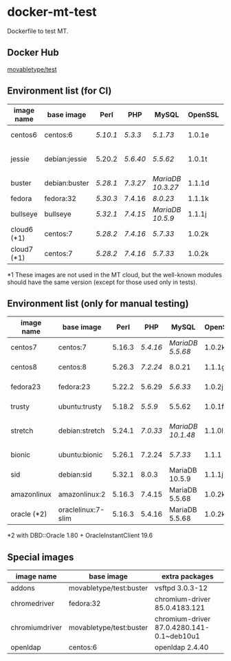 # docker-mt-test
Dockerfile to test MT.

## Docker Hub

[movabletype/test](https://hub.docker.com/r/movabletype/test)

## Environment list (for CI)

|image name|base image|Perl|PHP|MySQL|OpenSSL|End of Life|
|-|-|-|-|-|-|-|
|centos6|centos:6|*5.10.1*|*5.3.3*|*5.1.73*|1.0.1e|2020-11|
|jessie|debian:jessie|5.20.2|*5.6.40*|*5.5.62*|1.0.1t|2020-06 (LTS)|
|buster|debian:buster|*5.28.1*|*7.3.27*|*MariaDB 10.3.27*|1.1.1d|2022-01|
|fedora|fedora:32|*5.30.3*|7.4.16|*8.0.23*|1.1.1k|-|
|bullseye|bullseye|*5.32.1*|*7.4.15*|*MariaDB 10.5.9*|1.1.1j|-|
|cloud6 (\*1)|centos:7|*5.28.2*|*7.4.16*|*5.7.33*|1.0.2k|-|
|cloud7 (\*1)|centos:7|*5.28.2*|*7.4.16*|*5.7.33*|1.0.2k|-|

\*1 These images are not used in the MT cloud, but the well-known modules should have the same version (except for those used only in tests).

## Environment list (only for manual testing)

|image name|base image|Perl|PHP|MySQL|OpenSSL|End of Life|
|-|-|-|-|-|-|-|
|centos7|centos:7|5.16.3|*5.4.16*|*MariaDB 5.5.68*|1.0.2k|2024-06|
|centos8|centos:8|5.26.3|*7.2.24*|8.0.21|1.1.1g|2021-12|
|fedora23|fedora:23|5.22.2|5.6.29|*5.6.33*|1.0.2j|2016-12|
|trusty|ubuntu:trusty|5.18.2|*5.5.9*|5.5.62|1.0.1f|2019-04|
|stretch|debian:stretch|5.24.1|*7.0.33*|*MariaDB 10.1.48*|1.1.0l|2022-01 (LTS)|
|bionic|ubuntu:bionic|5.26.1|7.2.24|*5.7.33*|1.1.1|2023-04|
|sid|debian:sid|5.32.1|8.0.3|MariaDB 10.5.9|1.1.1j|-|
|amazonlinux|amazonlinux:2|5.16.3|7.4.15|MariaDB 5.5.68|1.0.2k|-|
|oracle (\*2)|oraclelinux:7-slim|5.16.3|5.4.16|MariaDB 5.5.68|1.0.2k|-|

\*2 with DBD::Oracle 1.80 + OracleInstantClient 19.6

## Special images

|image name|base image|extra packages|
|-|-|-|
|addons|movabletype/test:buster|vsftpd 3.0.3-12|
|chromedriver|fedora:32|chromium-driver 85.0.4183.121|
|chromiumdriver|movabletype/test:buster|chromium-driver 87.0.4280.141-0.1~deb10u1|
|openldap|centos:6|openldap 2.4.40|
